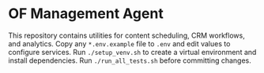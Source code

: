 # OF Management Agent

This repository contains utilities for content scheduling, CRM workflows, and analytics.
Copy any `*.env.example` file to `.env` and edit values to configure services.
Run `./setup_venv.sh` to create a virtual environment and install dependencies.
Run `./run_all_tests.sh` before committing changes.
